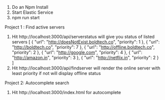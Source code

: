  1. Do an Npm Install 
 2. Start Elastic Service
 3. npm run start

Project 1 :
 Find active servers
  1. Hit http://localhost:3000/api/serverstatus will give you status of listed servers
     [
     {
      "url": "http://doesNotExist.boldtech.co",
      "priority": 1
    },
    {
      "url": "http://boldtech.co",
      "priority": 7
    },
    {
      "url": "http://offline.boldtech.co",
      "priority": 2
    },
    {
      "url": "http://google.com",
      "priority": 4
    },
    {
      "url": "http://amazon.in",
      "priority": 3
    },
    {
      "url": "http://netflix.in",
      "priority": 2
    }
    ]
  2. Hit http://localhost:3000/api/findserver will render the online server with least priority if not will display offline status

Project 2:
  Autocomplete search 
  1. Hit http://localhost:3000/index.html for autocomplete
